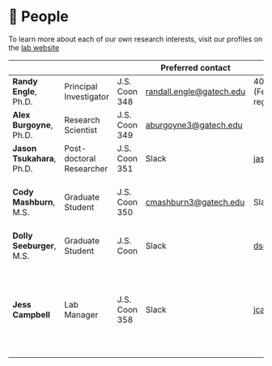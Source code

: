 # 🙋 People

To learn more about each of our own research interests, visit our profiles on the [lab website](https://englelab.gatech.edu/people)

<table data-view="cards"><thead><tr><th></th><th></th><th></th><th>Preferred contact</th><th>Other contact</th><th>Responsibilities</th></tr></thead><tbody><tr><td><strong>Randy Engle</strong>, Ph.D.</td><td>Principal Investigator</td><td>J.S. Coon 348</td><td><a href="mailto:randall.engle@gatech.edu">randall.engle@gatech.edu</a></td><td>404-644-8152 <br>(Feel free to call at any time regarding lab issues)</td><td></td></tr><tr><td><strong>Alex Burgoyne</strong>, Ph.D.</td><td>Research Scientist</td><td>J.S. Coon 349</td><td><a href="mailto:aburgoyne3@gatech.edu">aburgoyne3@gatech.edu</a></td><td></td><td></td></tr><tr><td><strong>Jason Tsukahara</strong>, Ph.D.</td><td>Post-doctoral Researcher</td><td>J.S. Coon 351</td><td>Slack</td><td><a href="mailto:jason.tsukahara@gatech.edu">jason.tsukahara@gatech.edu</a></td><td><mark style="color:green;">Time Approver</mark><br><mark style="color:green;">Website Manager</mark></td></tr><tr><td><strong>Cody Mashburn</strong>, M.S.</td><td>Graduate Student</td><td>J.S. Coon 350</td><td><a href="mailto:cmashburn3@gatech.edu">cmashburn3@gatech.edu</a></td><td>Slack</td><td><mark style="color:green;">Hiring and Onboarding</mark><br><mark style="color:green;">Task Downloads Manager</mark></td></tr><tr><td><strong>Dolly Seeburger</strong>, M.S.</td><td>Graduate Student</td><td>J.S. Coon </td><td>Slack</td><td><a href="mailto:dseeburger3@gatech.edu">dseeburger3@gatech.edu</a></td><td></td></tr><tr><td><strong>Jess Campbell</strong></td><td>Lab Manager</td><td>J.S. Coon 358</td><td>Slack</td><td><a href="mailto:jcampbell305@gatech.edu">jcampbell305@gatech.edu</a></td><td><mark style="color:green;">Main RA Supervisor</mark><br><mark style="color:green;">Training and Managing of RAs</mark><br><mark style="color:green;">General Lab Management</mark><br><mark style="color:green;">(she holds this place together!)</mark></td></tr></tbody></table>

